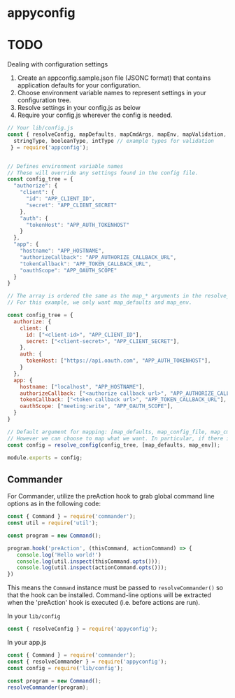 # appyconfig

# TODO

Dealing with configuration settings

1. Create an appconfig.sample.json file (JSONC format) that contains application defaults for your configuration.
2. Choose environment variable names to represent settings in your configuration tree.
3. Resolve settings in your config.js as below
4. Require your config.js wherever the config is needed.

```js
// Your lib/config.js
const { resolveConfig, mapDefaults, mapCmdArgs, mapEnv, mapValidation,
  stringType, booleanType, intType // example types for validation
 } = require('appconfig');


// Defines environment variable names
// These will override any settings found in the config file.
const config_tree = {
  "authorize": {
    "client": {
      "id": "APP_CLIENT_ID",
      "secret": "APP_CLIENT_SECRET"
    },
    "auth": {
      "tokenHost": "APP_AUTH_TOKENHOST"
    }  
  },
  "app": {
    "hostname": "APP_HOSTNAME",
    "authorizeCallback": "APP_AUTHORIZE_CALLBACK_URL",
    "tokenCallback": "APP_TOKEN_CALLBACK_URL",
    "oauthScope": "APP_OAUTH_SCOPE"
  }
}

// The array is ordered the same as the map_* arguments in the resolve_config call.
// For this example, we only want map_defaults and map_env.

const config_tree = {
  authorize: {
    client: {
      id: ["<client-id>", "APP_CLIENT_ID"],
      secret: ["<client-secret>", "APP_CLIENT_SECRET"],
    },
    auth: {
      tokenHost: ["https://api.oauth.com", "APP_AUTH_TOKENHOST"],
    }  
  },
  app: {
    hostname: ["localhost", "APP_HOSTNAME"],
    authorizeCallback: ["<authorize callback url>", "APP_AUTHORIZE_CALLBACK_URL"],
    tokenCallback: ["<token callback url>", "APP_TOKEN_CALLBACK_URL"],
    oauthScope: ["meeting:write", "APP_OAUTH_SCOPE"],
  }
}

// Default argument for mapping: [map_defaults, map_config_file, map_cmd_args, map_env, map_validation]
// However we can choose to map what we want. In particular, if there is no array, it's a single mapping.
const config = resolve_config(config_tree, [map_defaults, map_env]);

module.exports = config;
```


## Commander
For Commander, utilize the preAction hook to grab global command line options as in the following code:

```js
const { Command } = require('commander');
const util = require('util');

const program = new Command();

program.hook('preAction', (thisCommand, actionCommand) => {
   console.log('Hello world!')
   console.log(util.inspect(thisCommand.opts()));
   console.log(util.inspect(actionCommand.opts()));
})

```

This means the `Command` instance must be passed to `resolveCommander()` so that the hook can be installed. Command-line options will be extracted when the 'preAction' hook is executed (i.e. before actions are run).

In your `lib/config`

```js
const { resolveConfig } = require('appyconfig');

```

In your app.js

```js
const { Command } = require('commander');
const { resolveCommander } = require('appyconfig');
const config = require('lib/config');

const program = new Command();
resolveCommander(program);

```